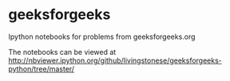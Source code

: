 geeksforgeeks
=============

Ipython notebooks for problems from geeksforgeeks.org

The notebooks can be viewed at http://nbviewer.ipython.org/github/livingstonese/geeksforgeeks-python/tree/master/
